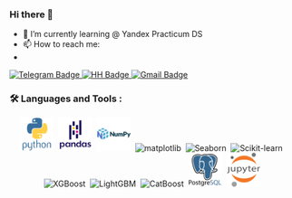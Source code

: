 ### Hi there 👋

- 🌱 I’m currently learning @ Yandex Practicum DS 
- 📫 How to reach me: 
- 
<div id="badges" align="left">
  <a href="https://t.me/chpwr5931">
    <img src="https://img.shields.io/badge/telegram-black?style=for-the-badge&logo=telegram&logoColor=rgb" alt="Telegram Badge"/>
  </a>
  <a href="https://hh.ru/resume/7ac5155dff0bcebfa70039ed1f364e78515a68">
    <img src="https://upload.wikimedia.org/wikipedia/commons/thumb/7/79/HeadHunter_logo.png/640px-HeadHunter_logo.png" alt="HH Badge"/>
  </a>  
  <a href="mailto:ivan.mvdv@gmail.com">
    <img src="https://img.shields.io/badge/Gmail-white?style=for-the-badge&logo=gmail&logoColor=rgb" alt="Gmail Badge"/>
  </a>
</div>


### :hammer_and_wrench: Languages and Tools :

<div align="center">
  <img src="https://github.com/devicons/devicon/blob/master/icons/python/python-original-wordmark.svg" title="Python" alt="Python" width="60" height="60"/>&nbsp;
  <img src="https://github.com/devicons/devicon/blob/master/icons/pandas/pandas-original-wordmark.svg" title="Pandas" alt="Pandas" width="60" height="60"/>&nbsp;
  <img src="https://github.com/devicons/devicon/blob/master/icons/numpy/numpy-original-wordmark.svg" title="Numpy" alt="Numpy" width="60" height="60"/>&nbsp;
  <img src="https://upload.wikimedia.org/wikipedia/commons/0/01/Created_with_Matplotlib-logo.svg" title="matplotlib" alt="matplotlib" width="60" height="60"/>&nbsp;
  <img src="https://seaborn.pydata.org/_images/logo-tall-lightbg.svg" title="Seaborn" alt="Seaborn" width="60" height="60"/>&nbsp;
  <img src="https://upload.wikimedia.org/wikipedia/commons/0/05/Scikit_learn_logo_small.svg" title="Scikit-learn" alt="Scikit-learn" width="60" height="60"/>&nbsp;
  <img src="https://xgboost.ai/images/logo/xgboost-logo.png" title="XGBoost" alt="XGBoost" width="100" height="40"/>&nbsp;
  <img src="https://lightgbm.readthedocs.io/en/v3.3.2/_images/LightGBM_logo_black_text.svg" title="LightGBM" alt="LightGBM" width="80" height="40"/>&nbsp;
  <img src="https://upload.wikimedia.org/wikipedia/commons/c/cc/CatBoostLogo.png" title="CatBoost" alt="CatBoost" width="60" height="60"/>&nbsp;
  <img src="https://github.com/devicons/devicon/blob/master/icons/postgresql/postgresql-original-wordmark.svg" title="PostgreSQL" alt="PostgreSQL" width="60" height="60"/>&nbsp;
  <img src="https://github.com/devicons/devicon/blob/master/icons/jupyter/jupyter-original-wordmark.svg" title="Jupyter" alt="Jupyter" width="60" height="60"/>
</div>

